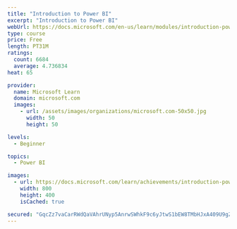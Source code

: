 ```yaml
---
title: "Introduction to Power BI"
excerpt: "Introduction to Power BI"
webUrl: https://docs.microsoft.com/en-us/learn/modules/introduction-power-bi/
type: course
price: Free
length: PT31M
ratings:
  count: 6684
  average: 4.736834
heat: 65

provider:
  name: Microsoft Learn
  domain: microsoft.com
  images:
    - url: /assets/images/organizations/microsoft.com-50x50.jpg
      width: 50
      height: 50

levels:
  - Beginner

topics:
  - Power BI

images:
  - url: https://docs.microsoft.com/learn/achievements/introduction-power-bi-social.png
    width: 800
    height: 400
    isCached: true

secured: "GqcZz7vaCarRWdQaVAhrUNyp5AnrwSWhkF9c6yJtwS1bEW8TMbHJxA409U9gZvTCwFQ7bisT04OJNGugnl/bytvHPg0ESfdizv1pO+jBodOsLpT/CFRWhe4FhSq0F6gmB4tah4h4osw4a64mJpu8UHRkGcStwWY3tY+WuHelZiKVP5iff5OAKQzmbuK0CCZMLCQC6Q/VPDCrP6+RM3ghSx/VFznkpkNKlQs/2aStUiiv0RbINqBjASghMuXGtT580xfsi6WdMue5D6O6iPZX+l/JmiiP2v66OqGhite5hMP1nQToXye2nVMZKWltGwS2N63mbU7qxKRHHB/NahX3IELMdDVB8ZhIb+2WCBx17fasmRTEAeadeaHV6RsAcf/g3j+j19yOYOKjdvVPReTxcy6YVHoy1R7zDkEV8MS3Oh8=;ubQDX8A0Z0S6Sya/7ebiYw=="
---
```


